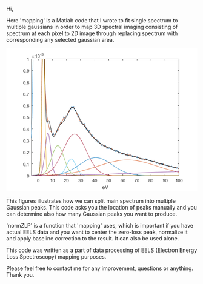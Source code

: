 Hi,

Here 'mapping' is a Matlab code that I wrote to fit single spectrum to multiple gaussians in order to map 3D spectral
imaging consisting of spectrum at each pixel to 2D image through replacing spectrum with corresponding any
selected gaussian area.

![Figure 1](figure1.png)

This figures illustrates how we can split main spectrum into multiple Gaussian peaks. This code asks you the location of peaks manually and you can determine also how many Gaussian peaks you want to produce. 

'normZLP' is a function that 'mapping' uses, which is important if you have actual EELS data and you want to center the 
zero-loss peak, normalize it and apply baseline correction to the result. It can also be used alone.

This code was written as a part of data processing of EELS (Electron Energy Loss Spectroscopy) mapping purposes. 

Please feel free to contact me for any improvement, questions or anything. Thank you.
